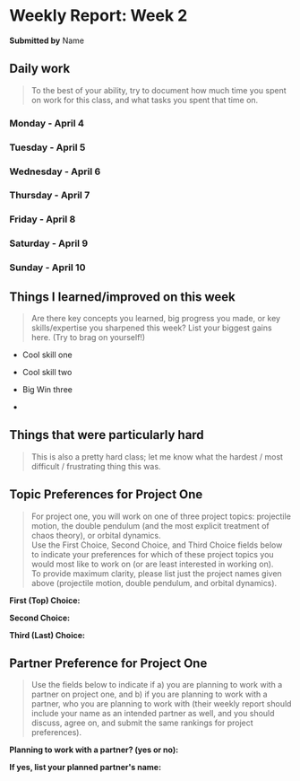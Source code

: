 Weekly Report: Week 2
=====================

**Submitted by** Name


Daily work
----------

> To the best of your ability, try to document how much time you spent on work for this class, and what tasks you spent that time on.  

### Monday - April 4

### Tuesday - April 5

### Wednesday - April 6

### Thursday - April 7

### Friday - April 8

### Saturday - April 9

### Sunday - April 10



Things I learned/improved on this week
--------

> Are there key concepts you learned, big progress you made, or key skills/expertise you sharpened this week?  List your biggest gains here.  (Try to brag on yourself!)

* Cool skill one

* Cool skill two

* Big Win three
* 

Things that were particularly hard
------

> This is also a pretty hard class; let me know what the hardest / most difficult / frustrating thing this was.


Topic Preferences for Project One
-----
> For project one, you will work on one of three project topics: projectile motion, the double pendulum (and the most explicit treatment of chaos theory), or orbital dynamics.  
> Use the First Choice, Second Choice, and Third Choice fields below to indicate your preferences for which of these project topics you would most like to work on (or are least interested in working on).  
> To provide maximum clarity, please list just the project names given above (projectile motion, double pendulum, and orbital dynamics).

**First (Top) Choice:** 

**Second Choice:** 

**Third (Last) Choice:** 



Partner Preference for Project One
-----
> Use the fields below to indicate if a) you are planning to work with a partner on project one, and b) if you are planning to work with a partner, who you are planning to work with (their weekly report should include your name as an intended partner as well, and you should discuss, agree on, and submit the same rankings for project preferences). 

**Planning to work with a partner? (yes or no):** 

**If yes, list your planned partner's name:**

